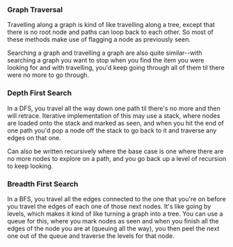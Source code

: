 ### Graph Traversal
Travelling along a graph is kind of like travelling along a tree, except that there is no root node and paths can loop back to each other. So most of these methods make use of flagging a node as previously seen.

Searching a graph and travelling a graph are also quite similar--with searching a graph you want to stop when you find the item you were looking for and with travelling, you'd keep going through all of them til there were no more to go through. 

### Depth First Search
In a DFS, you travel all the way down one path til there's no more and then will retrace. Iterative implementation of this may use a stack, where nodes are loaded onto the stack and marked as seen, and when you hit the end of one path you'd pop a node off the stack to go back to it and traverse any edges on that one. 

Can also be written recursively where the base case is one where there are no more nodes to explore on a path, and you go back up a level of recursion to keep looking. 

### Breadth First Search
In a BFS, you travel all the edges connected to the one that you're on before you travel the edges of each one of those next nodes. It's like going by levels, which makes it kind of like turning a graph into a tree. You can use a queue for this, where you mark nodes as seen and when you finish all the edges of the node you are at (queuing all the way), you then peel the next one out of the queue and traverse the levels for that node.

